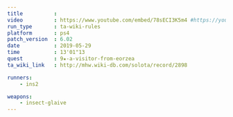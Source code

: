 ```yaml
---
title          :
video          : https://www.youtube.com/embed/78sECI3K5m4 #https://youtu.be/78sECI3K5m4
run_type       : ta-wiki-rules
platform       : ps4
patch_version  : 6.02
date           : 2019-05-29
time           : 13'01"13
quest          : 9★-a-visitor-from-eorzea
ta_wiki_link   : http://mhw.wiki-db.com/solota/record/2898

runners:
    - ins2

weapons:
    - insect-glaive
---
```

